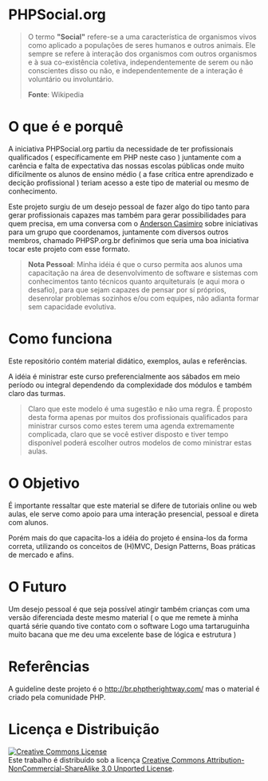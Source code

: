 # PHPSocial.org

> O termo **"Social"** refere-se a uma característica de organismos vivos como aplicado a populações de seres humanos e outros animais. Ele sempre se refere à interação dos organismos com outros organismos e à sua co-existência coletiva, independentemente de serem ou não conscientes disso ou não, e independentemente de a interação é voluntário ou involuntário.
> 
> **Fonte**: Wikipedia

# O que é e porquê

A iniciativa PHPSocial.org partiu da necessidade de ter profissionais qualificados ( específicamente em PHP neste caso ) juntamente com a carência e falta de expectativa das nossas escolas públicas onde muito difícilmente os alunos de ensino médio ( a fase crítica entre aprendizado e decição profissional ) teriam acesso a este tipo de material ou mesmo de conhecimento.

Este projeto surgiu de um desejo pessoal de fazer algo do tipo tanto para gerar profissionais capazes mas também para gerar possibilidades para quem precisa, em uma conversa com o [Anderson Casimiro](http://github.com/duodraco "@duodraco") sobre iniciativas para um grupo que coordenamos, juntamente com diversos outros membros, chamado PHPSP.org.br definimos que seria uma boa iniciativa tocar este projeto com esse formato.

> **Nota Pessoal**: Minha idéia é que o curso permita aos alunos uma capacitação na área de desenvolvimento de software e sistemas com conhecimentos tanto técnicos quanto arquiteturais (e aqui mora o desafio), para que sejam capazes de pensar por sí próprios, desenrolar problemas sozinhos e/ou com equipes, não adianta formar sem capacidade evolutiva.

# Como funciona

Este repositório contém material didático, exemplos, aulas e referências. 

A idéia é ministrar este curso preferencialmente aos sábados em meio período ou integral dependendo da complexidade dos módulos e também claro das turmas.

> Claro que este modelo é uma sugestão e não uma regra. É proposto desta forma apenas por muitos dos profissionais qualificados para ministrar cursos como estes terem uma agenda extremamente complicada, claro que se você estiver disposto e tiver tempo disponível poderá escolher outros modelos de como ministrar estas aulas.

# O Objetivo

É importante ressaltar que este material se difere de tutoriais online ou web aulas, ele serve como apoio para uma interação presencial, pessoal e direta com alunos.

Porém mais do que capacita-los a idéia do projeto é ensina-los da forma correta, utilizando os conceitos de (H)MVC, Design Patterns, Boas práticas de mercado e afins. 

# O Futuro

Um desejo pessoal é que seja possível atingir também crianças com uma versão diferenciada deste mesmo material ( o que me remete à minha quartá série quando tive contato com o software Logo uma tartaruguinha muito bacana que me deu uma excelente base de lógica e estrutura )

# Referências

A guideline deste projeto é o http://br.phptherightway.com/ mas o material é criado pela comunidade PHP.

# Licença e Distribuição

<a rel="license" href="http://creativecommons.org/licenses/by-nc-sa/3.0/deed.en_US"><img alt="Creative Commons License" style="border-width:0" src="http://i.creativecommons.org/l/by-nc-sa/3.0/88x31.png" /></a><br />Este trabalho é distribuído sob a licença <a rel="license" href="http://creativecommons.org/licenses/by-nc-sa/3.0/deed.en_US">Creative Commons Attribution-NonCommercial-ShareAlike 3.0 Unported License</a>.
